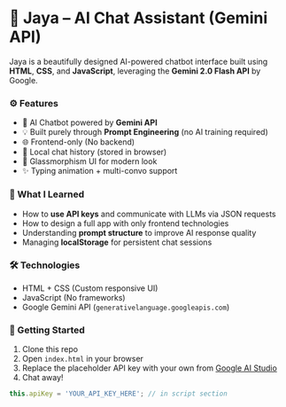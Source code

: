 # 💬 Jaya – AI Chat Assistant (Gemini API)

Jaya is a beautifully designed AI-powered chatbot interface built using **HTML**, **CSS**, and **JavaScript**, leveraging the **Gemini 2.0 Flash API** by Google.

### ⚙️ Features

- 🤖 AI Chatbot powered by **Gemini API**
- 💡 Built purely through **Prompt Engineering** (no AI training required)
- 🌐 Frontend-only (No backend)
- 💬 Local chat history (stored in browser)
- 🎨 Glassmorphism UI for modern look
- ✨ Typing animation + multi-convo support

### 🧠 What I Learned

- How to **use API keys** and communicate with LLMs via JSON requests
- How to design a full app with only frontend technologies
- Understanding **prompt structure** to improve AI response quality
- Managing **localStorage** for persistent chat sessions

### 🛠️ Technologies

- HTML + CSS (Custom responsive UI)
- JavaScript (No frameworks)
- Google Gemini API (`generativelanguage.googleapis.com`)

### 🚀 Getting Started

1. Clone this repo
2. Open `index.html` in your browser
3. Replace the placeholder API key with your own from [Google AI Studio](https://makersuite.google.com/)
4. Chat away!

```js
this.apiKey = 'YOUR_API_KEY_HERE'; // in script section
